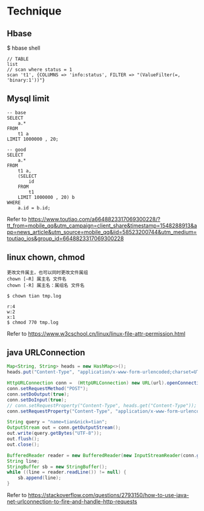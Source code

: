 # Technique

## Hbase

$ hbase shell

```hbase
// TABLE
list
// scan where status = 1
scan 't1', {COLUMNS => 'info:status', FILTER => "(ValueFilter(=, 'binary:1'))"}
```

## Mysql limit

```mysql
-- base
SELECT 
    a.*
FROM
    t1 a
LIMIT 1000000 , 20;

-- good
SELECT 
    a.*
FROM
    t1 a,
    (SELECT 
        id
    FROM
        t1
    LIMIT 1000000 , 20) b
WHERE
    a.id = b.id;
```

Refer to https://www.toutiao.com/a6648823317069300228/?tt_from=mobile_qq&utm_campaign=client_share&timestamp=1548288913&app=news_article&utm_source=mobile_qq&iid=58523200744&utm_medium=toutiao_ios&group_id=6648823317069300228


## linux chown, chmod
```
更改文件属主，也可以同时更改文件属组
chown [–R] 属主名 文件名
chown [-R] 属主名：属组名 文件名

$ chown tian tmp.log

r:4
w:2
x:1
$ chmod 770 tmp.log

```
Refer to https://www.w3cschool.cn/linux/linux-file-attr-permission.html

## java URLConnection

```java
Map<String, String> heads = new HashMap<>();
heads.put("Content-Type", "application/x-www-form-urlencoded;charset=UTF-8");

HttpURLConnection conn =  (HttpURLConnection) new URL(url).openConnection();
conn.setRequestMethod("POST");
conn.setDoOutput(true);
conn.setDoInput(true);
// conn.setRequestProperty("Content-Type", heads.get("Content-Type")); // get null, why? key?!
conn.setRequestProperty("Content-Type", "application/x-www-form-urlencoded;charset=UTF-8");

String query = "name=tian&nick=tian";
OutputStream out = conn.getOutputStream();
out.write(query.getBytes("UTF-8"));
out.flush();
out.close();

BufferedReader reader = new BufferedReader(new InputStreamReader(conn.getInputStream()));
String line;
StringBuffer sb = new StringBuffer();
while ((line = reader.readLine()) != null) {
    sb.append(line);
}
```

Refer to https://stackoverflow.com/questions/2793150/how-to-use-java-net-urlconnection-to-fire-and-handle-http-requests
